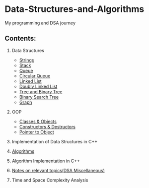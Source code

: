 # Data-Structures-and-Algorithms

My programming and DSA journey

## Contents:

1. Data Structures
   - [Strings](https://github.com/ShubhamJagtap2000/Data-Structures-and-Algorithms/tree/main/Strings)
   - [Stack](https://github.com/ShubhamJagtap2000/Data-Structures-and-Algorithms/tree/main/Stack)
   - [Queue](https://github.com/ShubhamJagtap2000/Data-Structures-and-Algorithms/tree/main/Queue)
   - [Circular Queue](https://github.com/ShubhamJagtap2000/Data-Structures-and-Algorithms/tree/main/Circular%20Queue)
   - [Linked List](https://github.com/ShubhamJagtap2000/Data-Structures-and-Algorithms/tree/main/Linked%20List)
   - [Doubly Linked List](https://github.com/ShubhamJagtap2000/Data-Structures-and-Algorithms/tree/main/Doubly%20Linked%20List)
   - [Tree and Binary Tree](https://github.com/ShubhamJagtap2000/Data-Structures-and-Algorithms/tree/main/Trees)
   - [Binary Search Tree](https://github.com/ShubhamJagtap2000/Data-Structures-and-Algorithms/tree/main/Binary%20Search%20Tree)
   - [Graph](https://github.com/ShubhamJagtap2000/Data-Structures-and-Algorithms/tree/main/Graph)
   
3. OOP
   - [Classes & Objects](https://github.com/ShubhamJagtap2000/Data-Structures-and-Algorithms/tree/main/OOP/Classes%20%26%20Objects)
   - [Constructors & Destructors](https://github.com/ShubhamJagtap2000/Data-Structures-and-Algorithms/tree/main/OOP/Constructors%20%26%20Destructors)
   - [Pointer to Object](https://github.com/ShubhamJagtap2000/Data-Structures-and-Algorithms/tree/main/OOP/Pointer%20to%20Object)
5. Implementation of Data Structures in C++
6. [Algorithms](https://github.com/ShubhamJagtap2000/Data-Structures-and-Algorithms/tree/main/Algorithms)
7. Algorithm Implementation in C++
8. [Notes on relevant topics(DSA Miscellaneous)](https://github.com/ShubhamJagtap2000/Data-Structures-and-Algorithms/tree/main/DSA%20Miscellaneous%20Topics)
9. Time and Space Complexity Analysis
